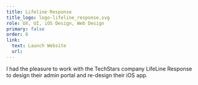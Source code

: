 ```yaml
---
title: Lifeline Response
title_logo: logo-lifeline_response.svg
role: UX, UI, iOS Design, Web Design
primary: false
order: 6
link:
  text: Launch Website
  url:
---
```


I had the pleasure to work with the TechStars company LifeLine Response to design their admin portal and re-design their iOS app.